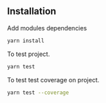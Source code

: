 ## Installation

Add modules dependencies

```bash
yarn install
```

To test project.

```bash
yarn test
```

To test test coverage on project.

```bash
yarn test --coverage
```
